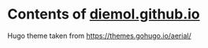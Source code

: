 # Contents of [diemol.github.io](https://diemol.github.io/)

Hugo theme taken from https://themes.gohugo.io/aerial/

